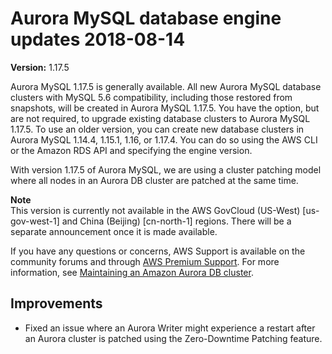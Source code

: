 # Aurora MySQL database engine updates 2018\-08\-14<a name="AuroraMySQL.Updates.1175"></a>

**Version:** 1\.17\.5

Aurora MySQL 1\.17\.5 is generally available\. All new Aurora MySQL database clusters with MySQL 5\.6 compatibility, including those restored from snapshots, will be created in Aurora MySQL 1\.17\.5\. You have the option, but are not required, to upgrade existing database clusters to Aurora MySQL 1\.17\.5\. To use an older version, you can create new database clusters in Aurora MySQL 1\.14\.4, 1\.15\.1, 1\.16, or 1\.17\.4\. You can do so using the AWS CLI or the Amazon RDS API and specifying the engine version\. 

With version 1\.17\.5 of Aurora MySQL, we are using a cluster patching model where all nodes in an Aurora DB cluster are patched at the same time\. 

**Note**  
 This version is currently not available in the AWS GovCloud \(US\-West\) \[us\-gov\-west\-1\] and China \(Beijing\) \[cn\-north\-1\] regions\. There will be a separate announcement once it is made available\. 

If you have any questions or concerns, AWS Support is available on the community forums and through [AWS Premium Support](http://aws.amazon.com/support)\. For more information, see [Maintaining an Amazon Aurora DB cluster](USER_UpgradeDBInstance.Maintenance.md)\.

## Improvements<a name="AuroraMySQL.Updates.1175.Improvements"></a>
+  Fixed an issue where an Aurora Writer might experience a restart after an Aurora cluster is patched using the Zero\-Downtime Patching feature\. 